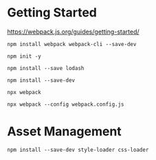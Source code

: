 # Getting Started

https://webpack.js.org/guides/getting-started/

```
npm install webpack webpack-cli --save-dev
```

```
npm init -y
```

```
npm install --save lodash
```

```
npm install --save-dev
```

```
npx webpack
```

```
npx webpack --config webpack.config.js
```

# Asset Management

```
npm install --save-dev style-loader css-loader
```

```

```

```

```

```

```
